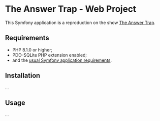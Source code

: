 The Answer Trap - Web Project
========================

This Symfony application is a reproduction on the show [The Answer Trap][1].

Requirements
------------

  * PHP 8.1.0 or higher;
  * PDO-SQLite PHP extension enabled;
  * and the [usual Symfony application requirements][2].

Installation
------------

...

Usage
-----

...



[1]: https://www.channel4.com/programmes/the-answer-trap
[2]: https://symfony.com/doc/current/setup.html#technical-requirements